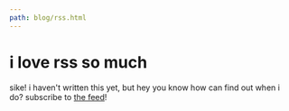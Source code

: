 ```yaml
---
path: blog/rss.html
---
```


# i love rss so much

sike! i haven't written this yet, but hey you know how can find out when i do? subscribe to [the feed](/feed.xml)!

